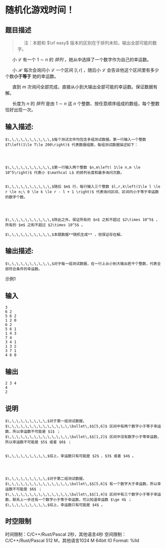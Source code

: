 # 随机化游戏时间！

## 题目描述

> $\,\,\,\,\,\,\,\,\,$注：本题和 $\sf easy$ 版本的区别在于排列未知，输出全部可能的数字。 

$\,\,\,\,\,\,\,\,\,\,$小 $\mathcal L$ 有一个 $1\sim n$ 的 _排列_ ，她从中选择了一个数字作为自己的幸运数。 

$\,\,\,\,\,\,\,\,\,\,$小 $\mathcal H$ 每次会询问小 $\mathcal L$ 一个区间 $[l,r]$ ，随后小 $\mathcal L$ 会告诉他这个区间里有多少个数**小于等于** 她的幸运数。  


$\,\,\,\,\,\,\,\,\,\,$直到 $m$ 次询问全部完成，直接从小到大输出全部可能的幸运数。保证数据有解。 

  


$\,\,\,\,\,\,\,\,\,\,$长度为 $n$ 的 _排列_ 是由 $1 \sim n$ 这 $n$ 个整数、按任意顺序组成的数组，每个整数恰好出现一次。 

## 输入描述:
    
    
    $\,\,\,\,\,\,\,\,\,\,$每个测试文件均包含多组测试数据。第一行输入一个整数 $T\left(1\le T\le 200\right)$ 代表数据组数，每组测试数据描述如下：
    
      
    
    
    $\,\,\,\,\,\,\,\,\,\,$第一行输入两个整数 $n,m\left( 1\le n,m \le 10^5\right)$ 代表小 $\mathcal L$ 的排列长度和最多询问次数。  
    
    
    $\,\,\,\,\,\,\,\,\,\,$随后 $m$ 行，每行输入三个整数 $l,r,k\left(1\le l \le r \le n;\ 0 \le k \le r - l + 1 \right)$ 代表询问区间、区间内小于等于幸运数的数字个数。
    
      
    
    
    $\,\,\,\,\,\,\,\,\,\,$除此之外，保证所有的 $n$ 之和不超过 $2\times 10^5$ ，所有的 $m$ 之和不超过 $2\times 10^5$ 。
    
    $\,\,\,\,\,\,\,\,\,\,$本题数据**随机生成** ，但保证存在解。  
    

## 输出描述:
    
    
    $\,\,\,\,\,\,\,\,\,\,$对于每一组测试数据，在一行上从小到大输出若干个整数，代表全部符合条件的幸运数。

示例1 

## 输入
    
    
    3
    6 2
    5 6 2
    1 2 0
    6 2
    5 6 1
    1 4 3
    7 4
    3 4 1
    1 3 2
    3 7 1
    4 6 0

## 输出
    
    
    2 3 4
    4
    2

## 说明
    
    
    $\,\,\,\,\,\,\,\,\,$对于第一组测试数据，  
    $\,\,\,\,\,\,\,\,\,\,\,\,\,\,\bullet\,$$[5,6]$ 区间中有两个数字小于等于幸运数，所以幸运数不可能是 $1$ ；  
    $\,\,\,\,\,\,\,\,\,\,\,\,\,\,\bullet\,$$[1,2]$ 区间中没有数字小于等幸运数，所以幸运数不可能是 $5$ 或者 $6$ ；  
    
    
    $\,\,\,\,\,\,\,\,\,$综上，幸运数只有可能是 $2$ 、$3$ 或者 $4$ 。
    
      
    
    
    $\,\,\,\,\,\,\,\,\,$对于第二组测试数据，  
    $\,\,\,\,\,\,\,\,\,\,\,\,\,\,\bullet\,$$[5,6]$ 有一个数字大于幸运数，所以幸运数不可能是 $6$ ；  
    $\,\,\,\,\,\,\,\,\,\,\,\,\,\,\bullet\,$$[1,4]$ 区间中有三个数字小于等于幸运数，联系上一步还有一个数字小于等于幸运数，可以知道幸运数 $\ge 4$ ；  
    $\,\,\,\,\,\,\,\,\,$综上，幸运数只有可能是 $4$ 。  
    


## 时空限制

时间限制：C/C++/Rust/Pascal 2秒，其他语言4秒
空间限制：C/C++/Rust/Pascal 512 M，其他语言1024 M
64bit IO Format: %lld